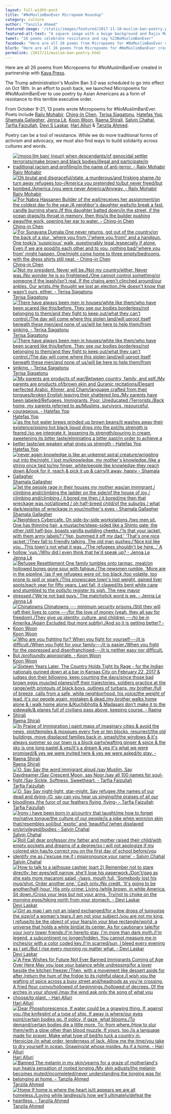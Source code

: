 ```yaml
---
layout: full-width-post
title: "#NoMuslimBanEver Micropoem Roundup"
category: culture
author: "Tanzila Ahmed"
featured-image: '/static/images/featured/2017-11-10-muslim-ban-poetry.png'
featured-alt-text: "A square image with a beige background and Rajiv Mohabir's poem 'Muslim Ban' on it. The poem reads: '/moos·lIm ban/ (noun) when descendants/of genocidal settler terrorists/make brown and black bodies/illegal and participate/in traditional racism and profiling/in the name of anti-terror.' It also includes Rajiv's Twitter handle @rajivmohabir, #NoMuslmBanEver, and the logos for Kaya Press and 18MR"
tweet: "26 poems celebrate resistance and say %23NoMuslimBanEver"
facebook: "Here are all 26 poems from Micropoems for #NoMuslimBanEver created in partnership with Kaya Press."
blurb: "Here are all 26 poems from Micropoems for #NoMuslimBanEver created by in partnership with Kaya Press."
permalink: /2017/11/muslim-ban-poetry.html
---
```


Here are all 26 poems from Micropoems for #NoMuslimBanEver created in partnership with [Kaya Press](http://kaya.com). 

The Trump administration's Muslim Ban 3.0 was scheduled to go into effect on Oct 18th. In an effort to push back, we launched Micropoems for #NoMuslimBanEver to use poetry by Asian Americans as a form of resistance to this terrible executive order. 

From October 9-21, 13 poets wrote Micropoems for #NoMuslimBanEver. Poets include [Rajiv Mohabir](http://www.rajivmohabir.com/), [Ching-In Chen](www.chinginchen.com), [Terisa Siagatonu](http://www.terisasiagatonu.com/), [Hatefas Yop](http://poetrybyhati.bigcartel.com/), [Shamala Gallagher](www.shamalagallagher.com), [Jenna Lê](https://jennalewriting.com/), [Koon Woon](http://koonwoonhomepage.blogspot.com/), [Raena Shirali](www.raenashirali.com), [Salvin Chahal](salvinchahal.com), [Tarfia Faizullah](http://www.tfaizullah.com/), [Devi S Laskar](http://www.devislaskar.com/), [Hari Alluri](https://harialluri.wordpress.com/) & [Tanzila Ahmed](tazzystar.me). 

Poetry can be a tool of resistance. While we do more traditional forms of activism and advocacy, we must also find ways to build solidarity across cultures and words.

<ul class="rig">
<li><a href="/static/images/blog/2017-11-10-muslim-ban-poetry/01-muslim-ban-rajiv-mohabir.png"><img src="/static/images/blog/2017-11-10-muslim-ban-poetry/01-muslim-ban-rajiv-mohabir.png" alt="/moos·lIm ban/ (noun) when descendants/of genocidal settler terrorists/make brown and black bodies/illegal and participate/in traditional racism and profiling/in the name of anti-terror. - Rajiv Mohabir">
<span>Rajiv Mohabir</span></a>
</li>
<li><a href="/static/images/blog/2017-11-10-muslim-ban-poetry/02-oh-brutal-rajiv-mohabir.png"><img src="/static/images/blog/2017-11-10-muslim-ban-poetry/02-oh-brutal-rajiv-mohabir.png" alt="Oh brutal and disgraceful/state, a murderous/and frisking shame,/to turn away refugees too–/America you pretended to/but never freed/but bombed./America,/you were never America/Anyway. - Rajiv Mohabir">
<span>Rajiv Mohabir</span></a>
</li>
<li><a href="/static/images/blog/2017-11-10-muslim-ban-poetry/03-for-nabra-ching-in-chen.png"><img src="/static/images/blog/2017-11-10-muslim-ban-poetry/03-for-nabra-ching-in-chen.png" alt="For Nabra Hassanen Builder of the wall/receives her assignment/on the coldest day fo the year./A neighbor's daughter waits/to break a fast, candle burning sharp./If this daughter batted down/in the street, if the ocean drags/its throat in memory, then this/is the builder pushing away/the work, opening her ear to water. - Ching-in Chen">
<span>Ching-in Chen</span></a>
</li>
<li><a href="/static/images/blog/2017-11-10-muslim-ban-poetry/04-for-sunayana-ching-in-chen.png"><img src="/static/images/blog/2017-11-10-muslim-ban-poetry/04-for-sunayana-ching-in-chen.png" alt="For Sunayana Dumala One never returns, got out of the country/on the back of a slur, 'where you from,'/'where you from!' and a handgun. One took/a 'suspicious' walk, questionably legal,/especially if alone. Even if we are good/to each other and to you, nothing bad/'where you from' might happen. One/might come home to three empty/bedrooms, with the dress shirts still neat. - Ching-in Chen">
<span>Ching-in Chen</span></a>
</li>
<li><a href="/static/images/blog/2017-11-10-muslim-ban-poetry/05-not-my-president-terisa-siagatonu.png"><img src="/static/images/blog/2017-11-10-muslim-ban-poetry/05-not-my-president-terisa-siagatonu.png" alt="Not my president. Never will be./Not my country/either. Never was./No wonder he is so frightened./One cannot control something/or someone if the leash/isn't real. If the chains aren't clinched around/our ankles. Our wrists./He thought we lost an election./He doesn't know    that wasn't ours, either. - Terisa Siagatonu">
<span>Terisa Siagatonu</span></a>
</li>
<li><a href="/static/images/blog/2017-11-10-muslim-ban-poetry/06-there-have-always-been-terisa-siagatonu.png"><img src="/static/images/blog/2017-11-10-muslim-ban-poetry/06-there-have-always-been-terisa-siagatonu.png" alt="There have always been men in houses/white like them/who have been scared like this/before. They see our bodies borderless/not belonging to them/and they fight to keep out/what they can't control./The day will come where this stolen land/will uproot itself beneath these men/and none of us/will be here to help them/from sinking. - Terisa Siagatonu">
<span>Terisa Siagatonu</span></a>
</li>
<li><a href="/static/images/blog/2017-11-10-muslim-ban-poetry/06-there-have-always-been-terisa-siagatonu.png"><img src="/static/images/blog/2017-11-10-muslim-ban-poetry/06-there-have-always-been-terisa-siagatonu.png" alt="There have always been men in houses/white like them/who have been scared like this/before. They see our bodies borderless/not belonging to them/and they fight to keep out/what they can't control./The day will come where this stolen land/will uproot itself beneath these men/and none of us/will be here to help them/from sinking. - Terisa Siagatonu">
<span>Terisa Siagatonu</span></a>
</li>
<li><a href="/static/images/blog/2017-11-10-muslim-ban-poetry/07-hyphenated-american-hatefas-yop.png"><img src="/static/images/blog/2017-11-10-muslim-ban-poetry/07-hyphenated-american-hatefas-yop.png" alt="My parents are products of war/Between country, family, and self./My parents are products of/brown skin and Quranic recitations/Elegant perfected Arabic, Khmer, and Cham/language crafted from their tongues/broken English leaving their shattered lips./My parents have been labeled/Refugees, Immigrants, Poor, Uneducated,/Terrorists./Back home, my parents referred to as/Muslims, survivors, resourceful, courageous. - Hatefas Yop">
<span>Hatefas Yop</span></a>
</li>
<li><a href="/static/images/blog/2017-11-10-muslim-ban-poetry/08-coffee-hatefas-yop.png"><img src="/static/images/blog/2017-11-10-muslim-ban-poetry/08-coffee-hatefas-yop.png" alt="as the hot water brews grinded up brown beans/it washes away their existence/piping hot black liquid drips into the pot/its strength is feared,/so we integrate it, lessening its strength/pouring in cream, sweetening its bitter taste/elminiating a bitter past/in order to achieve a better taste/we weaken what gives us strength - Hatefas Yop">
<span>Hatefas Yop</span></a>
</li>
<li><a href="/static/images/blog/2017-11-10-muslim-ban-poetry/09-never-again-shamala-gallagher.png"><img src="/static/images/blog/2017-11-10-muslim-ban-poetry/09-never-again-shamala-gallagher.png" alt="never again knowledge is like an unkempt spiral creature/wriggling out into the/night. I lost my/knowledge, my mother's knowledge,/like a string once tied to/my finger. white/people like knowledge-they reach down &/look for it, reach & pick it up & carry/it away, happy - Shamala Gallagher">
<span>Shamala Gallagher</span></a>
</li>
<li><a href="/static/images/blog/2017-11-10-muslim-ban-poetry/10-let-the-people-rage-shamala-gallagher.png"><img src="/static/images/blog/2017-11-10-muslim-ban-poetry/10-let-the-people-rage-shamala-gallagher.png" alt="let the people rage in their houses my mother was/an immigrant / climbing and/climbing the ladder on the side/of the house of joy / climbing and/climbing / it bored me then / it bored/me then that wreckage was not/allowed / oh half-breed child/of the suburbs / what dark/epistles of wreckage in your/mother's eyes - Shamala Gallagher">
<span>Shamala Gallagher</span></a>
</li>
<li><a href="/static/images/blog/2017-11-10-muslim-ban-poetry/11-neighbors-jenna-le.png"><img src="/static/images/blog/2017-11-10-muslim-ban-poetry/11-neighbors-jenna-le.png" alt="Neighbors Cybercafe. On side-by-side workstations,/two men sit. One has thinning hair, a mustache/steep-sided like a Shinto gate; the other,/still half-boy, boasts vanilla pudding cheeks./'Is that your jacket, with them army labels?'/'Yep, bummed it off my dad.' 'That's one nice jacket.'/They fall to friendly talking. The old man gushes:/'Nice kid like you...This town's not what it was.../The refugees shouldn't be here...' A hollow 'yup.'/Why did I even think that he'd speak up? - Jenna Le">
<span>Jenna Lê</span></a>
</li>
<li><a href="/static/images/blog/2017-11-10-muslim-ban-poetry/12-refugee-resettlement-jenna-le.png"><img src="/static/images/blog/2017-11-10-muslim-ban-poetry/12-refugee-resettlement-jenna-le.png" alt="Refugee Resettlement One family tumbles onto tarmac, meat/on hollowed bones gone sour with fatigue./The newsmen rumble, 'More are in the pipeline,'/as if we refugees were oil: too black,/too volatile, too prone to spill or spark./This snowscape town's lost weight, gained liver spots/each year for fifty years. Last fall, it clawed/its bent white cane and stumbled to the polls/to register its sigh. The new mayor stressed,/'We're not bad guys.' The matchstick word is we. - Jenna Le">
<span>Jenna Lê</span></a>
</li>
<li><a href="/static/images/blog/2017-11-10-muslim-ban-poetry/13-chinatowns-koon-woon.png"><img src="/static/images/blog/2017-11-10-muslim-ban-poetry/13-chinatowns-koon-woon.png" alt="Chinatowns Chinatowns --- minimum security prisons./Still they will raft their lives to come ---/for the love of money (yeah, they all say for freedom)./They give up identity, culture, and children ---/to be in Amerika./Again Excluded (but more subtly)./And so it is getting better? - Koon Woon">
<span>Koon Woon</span></a>
</li>
<li><a href="/static/images/blog/2017-11-10-muslim-ban-poetry/14-who-are-you-fighting-koon-woon.png"><img src="/static/images/blog/2017-11-10-muslim-ban-poetry/14-who-are-you-fighting-koon-woon.png" alt="Who are you fighting for? When you fight for yourself---/it is difficult./When you fight for your family---/it is easier./When you fight for the oppressed and disenfranchised---/it is neither easy nor difficult. But,/profoundly appropriate. - Koon Woon">
<span>Koon Woon</span></a>
</li>
<li><a href="/static/images/blog/2017-11-10-muslim-ban-poetry/15-sixteen-years-later-raena-shirali.png"><img src="/static/images/blog/2017-11-10-muslim-ban-poetry/15-sixteen-years-later-raena-shirali.png" alt="Sixteen Years Later, The Country Holds Tight Its Rage - for the Indian nationals gunned down at a bar in Kansas City on February 22, 2017 & judges don their billowing, keep counting the days/since those bad brown eggs muscled planes/off their trajectories. soldiers practice at the range/with printouts of black boys, outlines of turbans. my brother,/full of breeze, calls from a safe, white neighborhood. his voice/the weight of lead. it's our people again, mistaken & dead./my brother walks home alone & i walk home alone &/Kuchibhotla & Madasani don't make it to the sidewalk/& planes full of civilians pass above, keeping course. - Raena Shirali">
<span>Raena Shirali</span></a>
</li>
<li><a href="/static/images/blog/2017-11-10-muslim-ban-poetry/16-in-praise-of-immigration-raena-shirali.png"><img src="/static/images/blog/2017-11-10-muslim-ban-poetry/16-in-praise-of-immigration-raena-shirali.png" alt="In Praise of Immigration i paint maps of imaginary cities & avoid the news, plot/temples & mosques every five or ten blocks, resurrect/the old buildings, move displaced families back in, smash/the windows & it's always summer so our town is a block party/wafting ginger & spice & the sky is one long pastel & yes/it's a dream & yes it's what we were promised/& yes we were invited here & yes we were asked/to stay. - Raena Shirali">
<span>Raena Shirali</span></a>
</li>
<li><a href="/static/images/blog/2017-11-10-muslim-ban-poetry/17-o-say-tarfia-faizullah.png"><img src="/static/images/blog/2017-11-10-muslim-ban-poetry/17-o-say-tarfia-faizullah.png" alt="O, Say Say the word immigrant aloud,/say Muslim. Say Daydreamer,/Say Crescent Moon, say Noor,/say all 100 names for soul-fight,/Say Sickle, Softness, Sweetheart. - Tarfia Faizullah">
<span>Tarfia Faizullah</span></a>
</li>
<li><a href="/static/images/blog/2017-11-10-muslim-ban-poetry/18-o-say-2-tarfia-faizullah.jpg"><img src="/static/images/blog/2017-11-10-muslim-ban-poetry/18-o-say-2-tarfia-faizullah.jpg" alt="O, Say Say night-light, star-might. Say refugee,/the names of our dead and dying-/O, say can you hear us singing/the praises of all our bloodlines,/the furor of our feathers flying, flying- - Tarfia Faizullah">
<span>Tarfia Faizullah</span></a>
</li>
<li><a href="/static/images/blog/2017-11-10-muslim-ban-poetry/19-irony-salvin-chahal.png"><img src="/static/images/blog/2017-11-10-muslim-ban-poetry/19-irony-salvin-chahal.png" alt="Irony i have been born in a/country that taught/me how to forget my/native tongue/the culture of our people/is a joke when worn/on skin that/resembles soil/but 'exotic' and 'beautiful'/when displayed on/privileged/bodies - Salvin Chahal">
<span>Salvin Chahal</span></a>
</li>
<li><a href="/static/images/blog/2017-11-10-muslim-ban-poetry/20-roll-call-salvin-chahal.png"><img src="/static/images/blog/2017-11-10-muslim-ban-poetry/20-roll-call-salvin-chahal.png" alt="Roll Call dear professor,/my father and mother raised their child/with empty pockets and dreams of a degree/so i will not apologize if my colored skin has/to correct you on the first day of school before/you identify me as,/'excuse me if i mispronounce your name' - Salvin Chahal">
<span>Salvin Chahal</span></a>
</li>
<li><a href="/static/images/blog/2017-11-10-muslim-ban-poetry/21-how-to-talk-to-devi-laskar.png"><img src="/static/images/blog/2017-11-10-muslim-ban-poetry/21-how-to-talk-to-devi-laskar.png" alt="How to talk to a jailhouse cashier (part 2) Remember not to stare directly: her eyes/will narrow, she'll lose his paperwork./Don't/gag as she eats more macaroni salad -/says, mouth full, 'Somebody lost his mug/shot. Order another one.' Cash only./No credit. 'It's going to be another/half-hour.' His only crime: Living,/while brown, in white America. Sit down./Cross your legs but not your arms. Try/not to choke on the morning eggs/hiking north from your stomach. - Devi Laskar">
<span>Devi Laskar</span></a>
</li>
<li><a href="/static/images/blog/2017-11-10-muslim-ban-poetry/22-girl-as-map-devi-laskar.png"><img src="/static/images/blog/2017-11-10-muslim-ban-poetry/22-girl-as-map-devi-laskar.png" alt="Girl as map I am not an island exchanged/for a few drops of turquoise the size/of a woman's tears./I am not your subject,/you are not my king. I refuse/to be the object of your fears/in your blue rectangle/world, a universe that holds a white bird/at its center. As for cautionary tale/for your ivory tower friends:/I'm here/to stay, I'm more than dark myth./I'm legend, a subcontinent no longer/hidden. You cannot measure me in inches/or with a color coded key./I'm scarred/sun, I bleed every evening as I set./But I rise every morning no matter what. - Devi Laskar">
<span>Devi Laskar</span></a>
</li>
<li><a href="/static/images/blog/2017-11-10-muslim-ban-poetry/23-a-few-wishes-hari-alluri.png"><img src="/static/images/blog/2017-11-10-muslim-ban-poetry/23-a-few-wishes-hari-alluri.png" alt="A Few Wishes for Future Not Ever Banned Immigrants Coming of Age Over Here May you lose your balance while undressing/for a lover beside the kitchen freezer./Then, with a movement like dessert aside for after,/return the hum of the fridge to its rightful place./I wish you the wafting of spice across a busy street and/headnods as you're crossing. A fried flour convo/hollowed of beginnings,/hollowed of decrees. Of the arches in your shovel,/may the wind ask only the song of what you choose/to plant. - Hari Alluri">
<span>Hari Alluri</span></a>
</li>
<li><a href="/static/images/blog/2017-11-10-muslim-ban-poetry/24-dear-phosphorescence-hari-alluri.png"><img src="/static/images/blog/2017-11-10-muslim-ban-poetry/24-dear-phosphorescence-hari-alluri.png" alt="Dear Phosphorescence, If water could be a gnawing thing. If, against you,/the knifeglint of a type of ship. If away is where/our eyes point/certain bodies go. If policy, if gaze, what blooms./To demand/certain bodies die a little more. To: from where./How to slur them/with a glow other than blood muzzle. If yours, too,/is a language made for prayer. Make what type of bed/to tuck a country in. Heroicize,/in what order, tenderness of lack. Allow me the itme/you take to dry yourself in ocean. Gnawing/at whose insides. As if a home. - Hari Alluri">
<span>Hari Alluri</span></a>
</li>
<li><a href="/static/images/blog/2017-11-10-muslim-ban-poetry/25-banned-tanzila-ahmed.jpg"><img src="/static/images/blog/2017-11-10-muslim-ban-poetry/25-banned-tanzila-ahmed.jpg" alt="Banned The melanin in my skin/yearns for a graze of motherland's sun heat/a sensation of rooted longing./My skin adjusts/the melanin becomes muted/incompleted/never understanding the longing was for belonging at home. - Tanzila Ahmed">
<span>Tanzila Ahmed</span></a>
</li>
<li><a href="/static/images/blog/2017-11-10-muslim-ban-poetry/26-home-tanzila-ahmed.jpg"><img src="/static/images/blog/2017-11-10-muslim-ban-poetry/26-home-tanzila-ahmed.jpg" alt="Home If home is where the heart is/it appears we are all homeless./Loving while landless/is how we'll ultimately/defeat the heartless. - Tanzila Ahmed">
<span>Tanzila Ahmed</span></a>
</li>
</ul>